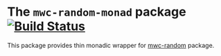The `mwc-random-monad` package [![Build Status](https://travis-ci.org/Shimuuar/monad-primitive.png?branch=master)](https://travis-ci.org/Shimuuar/monad-primitive)
====================

This package provides thin monadic wrapper for
[mwc-random](http://hackage.haskell.org/package/mwc-random) package.
